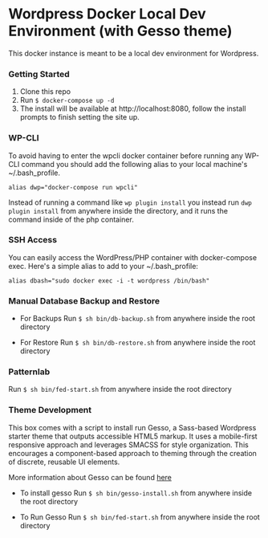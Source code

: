 # Wordpress Docker Local Dev Environment (with Gesso theme)

This docker instance is meant to be a local dev environment for Wordpress.

### Getting Started

1. Clone this repo
2. Run `$ docker-compose up -d`
3. The install will be available at http://localhost:8080, follow the install prompts to finish setting the site up.

### WP-CLI
To avoid having to enter the wpcli docker container before running any WP-CLI command you should add the following alias to your local machine's ~/.bash_profile.

`alias dwp="docker-compose run wpcli"`

Instead of running a command like `wp plugin install` you instead run `dwp plugin install` from anywhere inside the <my-project-name> directory, and it runs the command inside of the php container.

### SSH Access
You can easily access the WordPress/PHP container with docker-compose exec. Here's a simple alias to add to your ~/.bash_profile:

`alias dbash="sudo docker exec -i -t wordpress /bin/bash"`

### Manual Database Backup and Restore
- For Backups
Run `$ sh bin/db-backup.sh`
from anywhere inside the <my-project-name> root directory

- For Restore
Run `$ sh bin/db-restore.sh`
from anywhere inside the <my-project-name> root directory

### Patternlab
Run `$ sh bin/fed-start.sh`
from anywhere inside the <my-project-name> root directory

### Theme Development
This box comes with a script to install run Gesso,  a Sass-based Wordpress starter theme that outputs accessible HTML5 markup. It uses a mobile-first responsive approach and leverages SMACSS for style organization. This encourages a component-based approach to theming through the creation of discrete, reusable UI elements.

More information about Gesso can be found [here](https://github.com/windycitymoon/gesso-wp)

- To install gesso
Run `$ sh bin/gesso-install.sh`
from anywhere inside the <my-project-name> root directory

- To Run Gesso
Run `$ sh bin/fed-start.sh`
from anywhere inside the <my-project-name> root directory
